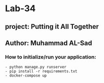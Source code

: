 # Lab-34

## project: Putting it All Together

## Author: Muhammad AL-Sad

### How to initialize/run your application:
    - python manage.py runserver
    - pip install -r requirements.txt
    - docker-compose up







